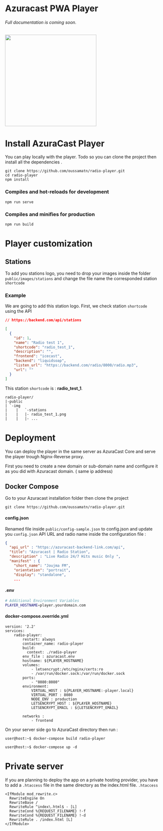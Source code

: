 # Azuracast PWA Player 
###### Full documentation is coming soon.

<img src="https://user-images.githubusercontent.com/2962369/117323879-92b7af80-ae8f-11eb-9411-90fe1bc0459a.gif" width="300">


# Install AzuraCast Player
 You can play locally with the player. Todo so you can clone the project then install all the dependencies .

```
git clone https://github.com/oussamatn/radio-player.git
cd radio-player
npm install
```

### Compiles and hot-reloads for development
```
npm run serve
```

### Compiles and minifies for production
```
npm run build
```
# Player customization 

## Stations 
To add you stations logo, you need to drop your images inside the folder `public/images/stations` and change the file name the corresponded station `shortcode` 
### Example
We are going to add this station logo. 
First, we check station `shortcode` using the API
```JSON
// https://backend.com/api/stations

[
  {
    "id": 1,
    "name": "Radio test 1",
    "shortcode": "radio_test_1",
    "description": "",
    "frontend": "icecast",
    "backend": "liquidsoap",
    "listen_url": "https://backend.com/radio/8000/radio.mp3",
    "url": ""
  }
]
```
This station `shortcode` is : **radio_test_1**. 
```
radio-player/
|-public
| `-img
|    |   `-stations
|    |   |- radio_test_1.png
|    |   |- ...
```


# Deployment 

You can deploy the player in the same server as AzuraCast Core and serve the player trough Nginx-Reverse proxy.  

First you need to create a new domain or sub-domain name and configure it as you did with Azuracast domain. ( same ip address)
## Docker Compose 
Go to your Azuracast installation folder then clone the project
```properties
git clone https://github.com/oussamatn/radio-player.git
```

#### config.json
Renamed file inside `public/config-sample.json` to config.json and update you `config.json` API URL and radio name inside the configuration file :
``` JSON
{
  "api_url" : "https://azuracast-backend-link.com/api",
  "title": "Azuracast | Radio Station",
  "description" : "Live Radio 24/7 Hits music Only ",
  "manifest" : {
    "short_name": "Joujma FM",
    "orientation": "portrait",
    "display": "standalone",
    ...
```
#### .env
``` BASH
# Additional Environment Variables
PLAYER_HOSTNAME=player.yourdomain.com
```

#### docker-compose.override.yml
``` YML
version: '2.2'
services:
    radio-player:
        restart: always
        container_name: radio-player
        build:
          context: ./radio-player
        env_file : azuracast.env
        hostname: ${PLAYER_HOSTNAME}
        volumes:
            - letsencrypt:/etc/nginx/certs:ro
            - /var/run/docker.sock:/var/run/docker.sock
        ports:
            - "8080:8080"
        environment:
            VIRTUAL_HOST : ${PLAYER_HOSTNAME:-player.local}
            VIRTUAL_PORT : 8080
            NODE_ENV : production
            LETSENCRYPT_HOST : ${PLAYER_HOSTNAME}
            LETSENCRYPT_EMAIL : ${LETSENCRYPT_EMAIL}
            
        networks :
            - frontend
```

On your server side go to AzuraCast directory then run : 
```properties 
user@host:~$ docker-compose build radio-player

user@host:~$ docker-compose up -d
```

# Private server 
If you are planning to deploy the app on a private hosting provider, you have to add a `.htaccess` file in the same directory as the index.html file.
`.htaccess`
```
<IfModule mod_rewrite.c>
  RewriteEngine On
  RewriteBase /
  RewriteRule ^index\.html$ - [L]
  RewriteCond %{REQUEST_FILENAME} !-f
  RewriteCond %{REQUEST_FILENAME} !-d
  RewriteRule . /index.html [L]
</IfModule>
```